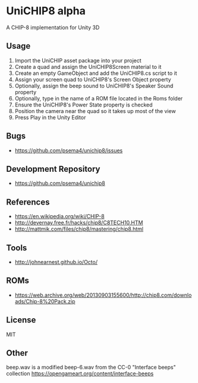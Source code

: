 # UniCHIP8 alpha

A CHIP-8 implementation for Unity 3D

## Usage

1. Import the UniCHIP asset package into your project
1. Create a quad and assign the UniCHIP8Screen material to it
1. Create an empty GameObject and add the UniCHIP8.cs script to it
1. Assign your screen quad to UniCHIP8's Screen Object property
1. Optionally, assign the beep sound to UniCHIP8's Speaker Sound property
1. Optionally, type in the name of a ROM file located in the Roms folder
1. Ensure the UniCHIP8's Power State property is checked
1. Position the camera near the quad so it takes up most of the view
1. Press Play in the Unity Editor
  
## Bugs

* https://github.com/psema4/unichip8/issues

## Development Repository

* https://github.com/psema4/unichip8

## References

* https://en.wikipedia.org/wiki/CHIP-8
* http://devernay.free.fr/hacks/chip8/C8TECH10.HTM
* http://mattmik.com/files/chip8/mastering/chip8.html
  
## Tools

* http://johnearnest.github.io/Octo/
  
## ROMs

* https://web.archive.org/web/20130903155600/http://chip8.com/downloads/Chip-8%20Pack.zip
  
## License

MIT
  
## Other

beep.wav is a modified beep-6.wav from the CC-0 "Interface beeps" collection https://opengameart.org/content/interface-beeps
